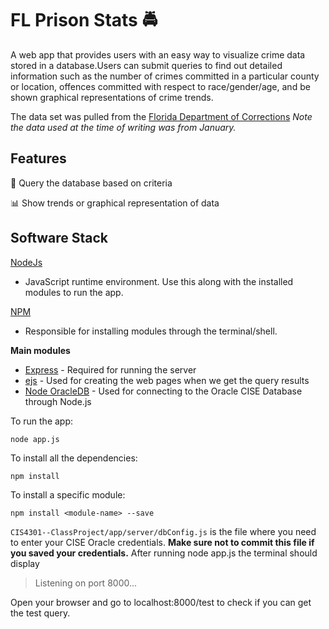 # FL Prison Stats :oncoming_police_car:

A web app that provides users with an easy way to visualize crime data stored in a database.Users can submit queries to find out detailed information such as the number of crimes committed in a particular county or location, offences committed with respect to race/gender/age, and be shown graphical representations of crime trends. 

The data set was pulled from the [Florida Department of Corrections](http://www.dc.state.fl.us/pub/obis_request.html) *Note the data used at the time of writing was from January.*

## Features
:mag_right: Query the database based on criteria

:bar_chart: Show trends or graphical representation of data

## Software Stack

[NodeJs](https://nodejs.org/en/)

- JavaScript runtime environment. Use this along with the installed modules to run the app. 

[NPM](https://docs.npmjs.com/) 
- Responsible for installing modules through the terminal/shell.

**Main modules**
- [Express](http://expressjs.com/) - Required for running the server
- [ejs](http://ejs.co/) - Used for creating the web pages when we get the query results
- [Node OracleDB](https://github.com/oracle/node-oracledb/blob/master/INSTALL.md) - Used for connecting to the Oracle CISE Database through Node.js

To run the app:

`node app.js`

To install all the dependencies:

`npm install`

To install a specific module:

`npm install <module-name> --save`

`CIS4301--ClassProject/app/server/dbConfig.js` is the file where you need to enter your CISE Oracle credentials. **Make sure not to commit this file if you saved your credentials.** After running node app.js the terminal should display

> Listening on port 8000...

Open your browser and go to localhost:8000/test to check if you can get the test query.

